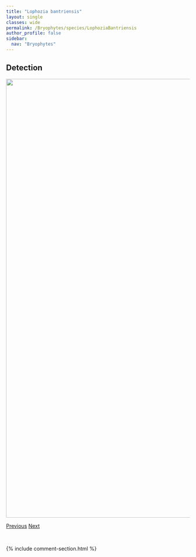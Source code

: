 ```yaml
---
title: "Lophozia bantriensis"
layout: single
classes: wide
permalink: /Bryophytes/species/LophoziaBantriensis
author_profile: false
sidebar:
  nav: "Bryophytes"
---
```


<h2>Detection</h2>

<a href="https://drive.google.com/uc?export=view&id=1vJMGuMGjsoCigonfA4agH-RQrg7UYDtv">
<img src="https://drive.google.com/uc?export=view&id=1vJMGuMGjsoCigonfA4agH-RQrg7UYDtv" height = "1200" width = "800">
</a>


<a href="/DevelopmentWebsite/Bryophytes/species/LophoziaBadensis" class="pagination--pager" title="Lophozia badensis">Previous</a> <a href="/DevelopmentWebsite/Bryophytes/species/LophoziaBicrenata" class="pagination--pager" title="Lophozia bicrenata">Next</a>

<p>&nbsp;</p>

{% include comment-section.html %}
